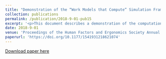 ```yaml
---
title: "Demonstration of the “Work Models that Compute” Simulation Framework for Objective Function Allocation"
collection: publications
permalink: /publication/2018-9-01-pub15
excerpt: '<p>This document describes a demonstration of the computational simulation framework Work Models that Compute (WMC). WMC is a framework for the objective evaluation of function allocation between humans and robots. The WMC framework has been used to study the impact of function allocation on both the air traffic management and spacecraft operations work domains. Recent advances include modeling of human-robot control modes, locomotion, failures and physical resources. We propose a demonstration of WMC showcasing how WMC can provide useful, objective and quantitative insight in the trade-offs asso-ciated with function allocation. In the demonstration, we will analyze function allocation for an on-orbit maintenance scenario. We will first show how minor changes to a function allocations can have major ef-fects on the emergent work patterns that result from the simulation framework. Second, we will demon-strate an analysis of 10-15 possible function allocations (defined in advance) and cross-compare their char-acteristics based on measures such as the idle time, taskload for each agent, information transfer require-ments, physical resources exchanges and others. This will show the framework’s capability to rapidly ex-plore the function allocation trade-space and allow the designer to make more informed trade-offs.</p>'
date: 2018-9-01
venue: 'Proceedings of the Human Factors and Ergonomics Society Annual Meeting'
paperurl: 'https://doi.org/10.1177/1541931218621074'
---
```


<a href='https://doi.org/10.1177/1541931218621074'>Download paper here</a>
